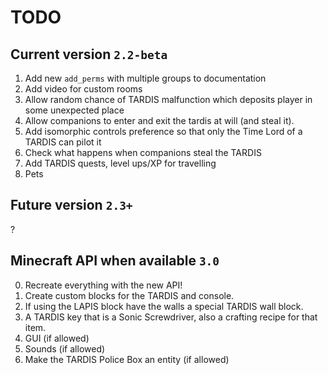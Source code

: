 # TODO
 
## Current version `2.2-beta`
1. Add new `add_perms` with multiple groups to documentation
2. Add video for custom rooms
3. Allow random chance of TARDIS malfunction which deposits player in some unexpected place
4. Allow companions to enter and exit the tardis at will (and steal it).
5. Add isomorphic controls preference so that only the Time Lord of a TARDIS can pilot it
6. Check what happens when companions steal the TARDIS
7. Add TARDIS quests, level ups/XP for travelling
8. Pets

## Future version `2.3+`
?

## Minecraft API when available `3.0`
0. Recreate everything with the new API!
1. Create custom blocks for the TARDIS and console.
2. If using the LAPIS block have the walls a special TARDIS wall block.
3. A TARDIS key that is a Sonic Screwdriver, also a crafting recipe for that item.
4. GUI (if allowed)
5. Sounds (if allowed)
6. Make the TARDIS Police Box an entity (if allowed)
